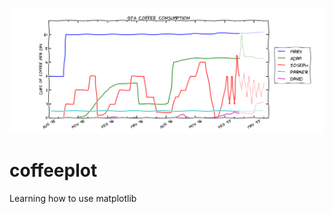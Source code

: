 ![LAR_image](https://github.com/dpebert7/coffeeplot/blob/master/coffee.png)

# coffeeplot

Learning how to use matplotlib
